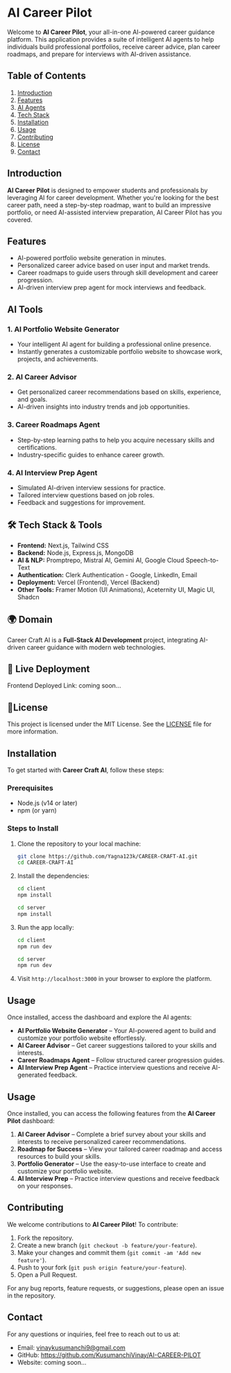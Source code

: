 # AI Career Pilot

Welcome to **AI Career Pilot**, your all-in-one AI-powered career guidance platform. This application provides a suite of intelligent AI agents to help individuals build professional portfolios, receive career advice, plan career roadmaps, and prepare for interviews with AI-driven assistance.

## Table of Contents

1. [Introduction](#introduction)
2. [Features](#features)
3. [AI Agents](#ai-agents)
4. [Tech Stack](#tech-stack)
5. [Installation](#installation)
6. [Usage](#usage)
7. [Contributing](#contributing)
8. [License](#license)
9. [Contact](#contact)

## Introduction

**AI Career Pilot** is designed to empower students and professionals by leveraging AI for career development. Whether you're looking for the best career path, need a step-by-step roadmap, want to build an impressive portfolio, or need AI-assisted interview preparation, AI Career Pilot has you covered.

## Features

- AI-powered portfolio website generation in minutes.
- Personalized career advice based on user input and market trends.
- Career roadmaps to guide users through skill development and career progression.
- AI-driven interview prep agent for mock interviews and feedback.

## AI Tools

### 1. **AI Portfolio Website Generator**
   - Your intelligent AI agent for building a professional online presence.
   - Instantly generates a customizable portfolio website to showcase work, projects, and achievements.

### 2. **AI Career Advisor**
   - Get personalized career recommendations based on skills, experience, and goals.
   - AI-driven insights into industry trends and job opportunities.

### 3. **Career Roadmaps Agent**
   - Step-by-step learning paths to help you acquire necessary skills and certifications.
   - Industry-specific guides to enhance career growth.

### 4. **AI Interview Prep Agent**
   - Simulated AI-driven interview sessions for practice.
   - Tailored interview questions based on job roles.
   - Feedback and suggestions for improvement.

## 🛠 Tech Stack & Tools
- **Frontend:** Next.js, Tailwind CSS  
- **Backend:** Node.js, Express.js, MongoDB  
- **AI & NLP:**  Promptrepo, Mistral AI, Gemini AI, Google Cloud Speech-to-Text
- **Authentication:** Clerk Authentication - Google, LinkedIn, Email
- **Deployment:** Vercel (Frontend), Vercel (Backend)  
- **Other Tools:** Framer Motion (UI Animations), Aceternity UI, Magic UI, Shadcn
## 🌍 Domain  
Career Craft AI is a **Full-Stack AI Development** project, integrating AI-driven career guidance with modern web technologies. 

## 🚀 Live Deployment
Frontend Deployed Link: coming soon...

## 📄License

This project is licensed under the MIT License. See the [LICENSE](LICENSE) file for more information.

## Installation

To get started with **Career Craft AI**, follow these steps:

### Prerequisites
- Node.js (v14 or later)
- npm (or yarn)

### Steps to Install

1. Clone the repository to your local machine:

   ```bash
   git clone https://github.com/Yagna123k/CAREER-CRAFT-AI.git
   cd CAREER-CRAFT-AI
   ```

2. Install the dependencies:

   ```bash
   cd client
   npm install
   ```
   ```bash
   cd server
   npm install
   ```
3. Run the app locally:

   ```bash
   cd client
   npm run dev
   ```
   ```bash
   cd server
   npm run dev
   ```

4. Visit `http://localhost:3000` in your browser to explore the platform.

## Usage

Once installed, access the dashboard and explore the AI agents:

- **AI Portfolio Website Generator** – Your AI-powered agent to build and customize your portfolio website effortlessly.
- **AI Career Advisor** – Get career suggestions tailored to your skills and interests.
- **Career Roadmaps Agent** – Follow structured career progression guides.
- **AI Interview Prep Agent** – Practice interview questions and receive AI-generated feedback.

## Usage

Once installed, you can access the following features from the **AI Career Pilot** dashboard:

1. **AI Career Advisor** – Complete a brief survey about your skills and interests to receive personalized career recommendations.
2. **Roadmap for Success** – View your tailored career roadmap and access resources to build your skills.
3. **Portfolio Generator** – Use the easy-to-use interface to create and customize your portfolio website.
4. **AI Interview Prep** – Practice interview questions and receive feedback on your responses.

## Contributing

We welcome contributions to **AI Career Pilot**! To contribute:

1. Fork the repository.
2. Create a new branch (`git checkout -b feature/your-feature`).
3. Make your changes and commit them (`git commit -am 'Add new feature'`).
4. Push to your fork (`git push origin feature/your-feature`).
5. Open a Pull Request.

For any bug reports, feature requests, or suggestions, please open an issue in the repository.

## Contact

For any questions or inquiries, feel free to reach out to us at:

- Email: vinaykusumanchi9@gmail.com
- GitHub: https://github.com/KusumanchiVinay/AI-CAREER-PILOT
- Website: coming soon...
